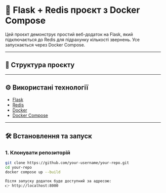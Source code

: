 # 🚀 Flask + Redis проєкт з Docker Compose

Цей проєкт демонструє простий веб-додаток на Flask, який підключається до Redis для підрахунку кількості звернень. Усе запускається через Docker Compose.

---

## 📂 Структура проєкту


---

## ⚙️ Використані технології

- [Flask](https://flask.palletsprojects.com/)
- [Redis](https://redis.io/)
- [Docker](https://www.docker.com/)
- [Docker Compose](https://docs.docker.com/compose/)

---

## 🛠️ Встановлення та запуск

### 1. Клонувати репозиторій

```bash
git clone https://github.com/your-username/your-repo.git
cd your-repo
docker compose up --build

Після запуску додаток буде доступний за адресою:
👉 http://localhost:8000
